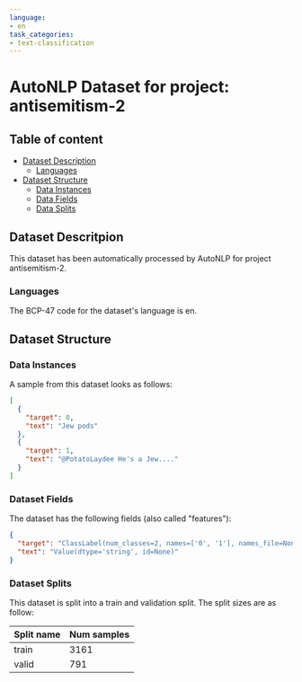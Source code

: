 ```yaml
---
language:
- en
task_categories:
- text-classification
---
```

# AutoNLP Dataset for project: antisemitism-2

## Table of content
- [Dataset Description](#dataset-description)
    - [Languages](#languages)
- [Dataset Structure](#dataset-structure)
  - [Data Instances](#data-instances)
  - [Data Fields](#data-fields)
  - [Data Splits](#data-splits)

## Dataset Descritpion

This dataset has been automatically processed by AutoNLP for project antisemitism-2.

### Languages

The BCP-47 code for the dataset's language is en.

## Dataset Structure

### Data Instances

A sample from this dataset looks as follows:

```json
[
  {
    "target": 0,
    "text": "Jew pods"
  },
  {
    "target": 1,
    "text": "@PotatoLaydee He's a Jew...."
  }
]
```

### Dataset Fields

The dataset has the following fields (also called "features"):

```json
{
  "target": "ClassLabel(num_classes=2, names=['0', '1'], names_file=None, id=None)",
  "text": "Value(dtype='string', id=None)"
}
```

### Dataset Splits

This dataset is split into a train and validation split. The split sizes are as follow:

| Split name   | Num samples         |
| ------------ | ------------------- |
| train        | 3161 |
| valid        | 791 |
